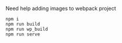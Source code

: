 Need help adding images to webpack project

```
npm i
npm run build
npm run wp_build
npm run serve
```
